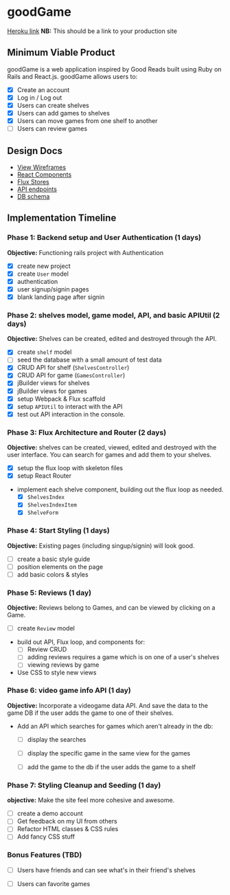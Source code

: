 # goodGame

[Heroku link][heroku] **NB:** This should be a link to your production site

[heroku]: http://www.herokuapp.com

## Minimum Viable Product

goodGame is a web application inspired by Good Reads built using Ruby on Rails
and React.js. goodGame allows users to:

<!-- This is a Markdown checklist. Use it to keep track of your
progress. Put an x between the brackets for a checkmark: [x] -->

- [x] Create an account
- [X] Log in / Log out
- [X] Users can create shelves
- [x] Users can add games to shelves
- [x] Users can move games from one shelf to another
- [ ] Users can review games

## Design Docs
* [View Wireframes][views]
* [React Components][components]
* [Flux Stores][stores]
* [API endpoints][api-endpoints]
* [DB schema][schema]

[views]: ./docs/views.md
[components]: ./docs/components.md
[stores]: ./docs/stores.md
[api-endpoints]: ./docs/api-endpoints.md
[schema]: ./docs/schema.md

## Implementation Timeline

### Phase 1: Backend setup and User Authentication (1 days)

**Objective:** Functioning rails project with Authentication

- [x] create new project
- [x] create `User` model
- [X] authentication
- [X] user signup/signin pages
- [X] blank landing page after signin

### Phase 2: shelves model, game model, API, and basic APIUtil (2 days)

**Objective:** Shelves can be created, edited and destroyed through
the API.

- [x] create `shelf` model
- [ ] seed the database with a small amount of test data
- [x] CRUD API for shelf (`ShelvesController`)
- [x] CRUD API for game (`GamesController`)
- [x] jBuilder views for shelves
- [x] jBuilder views for games
- [x] setup Webpack & Flux scaffold
- [x] setup `APIUtil` to interact with the API
- [x] test out API interaction in the console.

### Phase 3: Flux Architecture and Router (2 days)

**Objective:** shelves can be created, viewed, edited and destroyed with the
user interface.  You can search for games and add them to your shelves.

- [x] setup the flux loop with skeleton files
- [x] setup React Router
- implement each shelve component, building out the flux loop as needed.
  - [x] `ShelvesIndex`
  - [x] `ShelvesIndexItem`
  - [x] `ShelveForm`

### Phase 4: Start Styling (1 days)

**Objective:** Existing pages (including singup/signin) will look good.

- [ ] create a basic style guide
- [ ] position elements on the page
- [ ] add basic colors & styles

### Phase 5: Reviews (1 day)

**Objective:** Reviews belong to Games, and can be viewed by clicking on a Game.

- [ ] create `Review` model
- build out API, Flux loop, and components for:
  - [ ] Review CRUD
  - [ ] adding reviews requires a game which is on one of a user's shelves
  - [ ] viewing reviews by game
- Use CSS to style new views

### Phase 6: video game info API (1 day)

**Objective:** Incorporate a videogame data API.  And save the data to the game DB if the user adds the game to one of their shelves.

- Add an API which searches for games which aren't already in the db:
  - [ ] display the searches
  - [ ] display the specific game in the same view for the games
  - [ ] add the game to the db if the user adds the game to a shelf


### Phase 7: Styling Cleanup and Seeding (1 day)

**objective:** Make the site feel more cohesive and awesome.

- [ ] create a demo account
- [ ] Get feedback on my UI from others
- [ ] Refactor HTML classes & CSS rules
- [ ] Add fancy CSS stuff

### Bonus Features (TBD)
- [ ] Users have friends and can see what's in their friend's shelves
- [ ] Users can favorite games


[phase-one]: ./docs/phases/phase1.md
[phase-two]: ./docs/phases/phase2.md
[phase-three]: ./docs/phases/phase3.md
[phase-four]: ./docs/phases/phase4.md
[phase-five]: ./docs/phases/phase5.md
